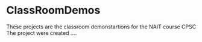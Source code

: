 # ClassRoomDemos
These projects are the classroom demonstartions for the NAIT course CPSC
The project were created ....
